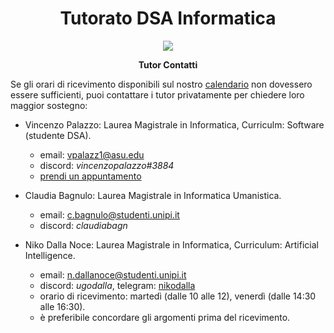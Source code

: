 <div align="center">
  <h1> Tutorato DSA Informatica </h1>

  <img src="https://study-eu.s3.amazonaws.com/uploads/university/university-of-pisa-logo.png" />

  <p>
    <strong> Tutor Contatti </strong>
  </p>
</div>

Se gli orari di ricevimento disponibili sul nostro [calendario](https://calendar.google.com/calendar/embed?src=dbe2ikgm55j7hkupumek316lfc%40group.calendar.google.com) non dovessero essere sufficienti, puoi contattare i tutor privatamente per chiedere loro maggior sostegno:

- Vincenzo Palazzo: Laurea Magistrale in Informatica, Curriculm: Software (studente DSA).
    - email: [vpalazz1@asu.edu](mailto:vpalazz1@asu.edu)
    - discord: *vincenzopalazzo#3884*
    - [prendi un appuntamento](https://cal.com/team/unipi-dsa-tutor)

- Claudia Bagnulo: Laurea Magistrale in Informatica Umanistica.
    - email: [c.bagnulo@studenti.unipi.it](mailto:c.bagnulo@studenti.unipi.it)
    - discord: *claudiabagn*

- Niko Dalla Noce: Laurea Magistrale in Informatica, Curriculum: Artificial Intelligence.
  - email: [n.dallanoce@studenti.unipi.it](mailto:n.dallanoce@studenti.unipi.it)
  - discord: *ugodalla*, telegram: [nikodalla](https://t.me/nikodalla)
  - orario di ricevimento: martedì (dalle 10 alle 12), venerdì (dalle 14:30 alle 16:30).
  - è preferibile concordare gli argomenti prima del ricevimento.